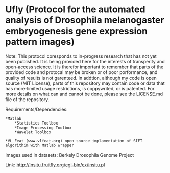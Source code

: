 Ufly (Protocol for the automated analysis of Drosophila melanogaster embryogenesis gene expression pattern images)
====

Note: This protocol coresponds to in-progress research that has not yet been published. It is being provided here for the interests of transperity and open-access science. It is therefor important to remember that parts of the provided code and protocal may be broken or of poor porformance, and quality of results is not garenteed. In addtion, although my code is  open source (MIT License), parts of this repository may contain code or data that has more-limited usage restrictions, is coppywrited, or is patented. For more details on what can and cannot be done, please see the LICENSE.md file of the repository. 

Requirements/Dependencies:

	*Matlab
		*Statistics Toolbox
		*Image Processing Toolbox
		*Wavelet Toolbox

	*VL_Feat (www.vlfeat.org) open source implamentation of SIFT algorithim with Matlab wrapper

Images used in datasets: Berkely Drosophila Genome Project

Link: http://insitu.fruitfly.org/cgi-bin/ex/insitu.pl